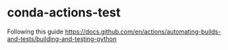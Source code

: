 # conda-actions-test

Following this guide
https://docs.github.com/en/actions/automating-builds-and-tests/building-and-testing-python
